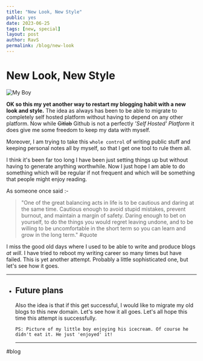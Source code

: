 ```yaml
---
title: "New Look, New Style"
public: yes
date: 2023-06-25
tags: [new, special]
layout: post
author: RavS
permalink: /blog/new-look
---
```


# New Look, New Style
  
  
  ![My Boy](../../assets/blog-myboy.png)
  
  **OK so this my yet another way to restart my blogging habit with a new look and style.** The idea as always has been to be able to migrate to completely self hosted platform without having to depend on any other platform. Now while ~~Gitlab~~ Github is not a perfectly _'Self Hosted' Platform_ it does give me some freedom to keep my data with myself.
  
  Moreover, I am trying to take this `whole control` of writing public stuff and keeping personal notes all by myself, so that I get one tool to rule them all.
  
  I think it's been far too long I have been just setting things up but without having to generate anything worthwhile. Now I just hope I am able to do something which will be regular if not frequent and which will be something that people might enjoy reading.
  
  As someone once said :-
  
  > "One of the great balancing acts in life is to be cautious and daring at the same time.
  > Cautious enough to avoid stupid mistakes, prevent burnout, and maintain a margin of safety.
  > Daring enough to bet on yourself, to do the things you would regret leaving undone, and to be willing to be uncomfortable in the short term so you can learn and grow in the long term." #quote
  
  I miss the good old days where I used to be able to write and produce blogs _at will_. I have tried to reboot my writing career so many times but have failed. This is yet another attempt. Probably a little sophisticated one, but let's see how it goes.
  
  ---
- ## Future plans
  
  Also the idea is that if this get successful, I would like to migrate my old blogs to this new domain. Let's see how it all goes. Let's all hope this time this attempt is successfully.
  
  `PS: Picture of my little boy enjoying his icecream. Of course he didn't eat it. He just 'enjoyed' it!`
  
  ---
#blog 